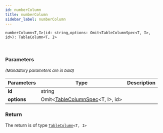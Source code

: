 ```yaml
---
id: numberColumn
title: numberColumn
sidebar_label: numberColumn
---
```


```tsx
numberColumn<T,I>(id: string,options: Omit<TableColumnSpec<T, I>, id>): TableColumn<T, I>
```
<br/>



### Parameters

<font size="2"><i>(Mandatory parameters are in bold)</i></font>

| Parameters | Type | Description |
| --------- | ---- | ----------- |
| **id** | string |  |
| **options** | Omit<[TableColumnSpec](/api2/types/TableColumnSpec.md)<T, I\>, id\> |  |


### Return



The return is of type <code>[TableColumn](/api2/types/TableColumn.md)<T, I\></code>